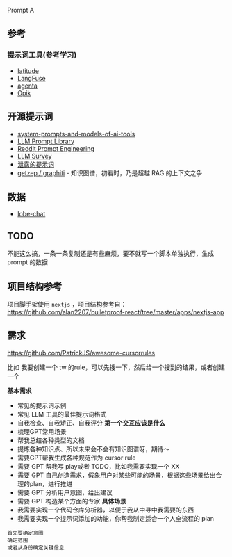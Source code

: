Prompt A

## 参考

### 提示词工具(参考学习)

- [latitude](https://docs.latitude.so/guides/getting-started/introduction)
- [LangFuse](https://langfuse.com/docs/prompts/get-started)
- [agenta](https://github.com/Agenta-AI/agenta)
- [Opik](https://www.comet.com/docs/opik/)

## 开源提示词

- [system-prompts-and-models-of-ai-tools](https://github.com/x1xhlol/system-prompts-and-models-of-ai-tools)
- [LLM Prompt Library](https://github.com/abilzerian/LLM-Prompt-Library)
- [Reddit Prompt Engineering](https://www.reddit.com/r/PromptEngineering/comments/1k6fmje/a_collection_of_absurdly_useful_microprompts/)
- [LLM Survey](https://github.com/RUCAIBox/LLMSurvey/tree/main/Prompts)
- [泄露的提示词](https://github.com/jujumilk3/leaked-system-prompts)
- [getzep / graphiti](https://github.com/getzep/graphiti?tab=readme-ov-file) - 知识图谱，初看时，乃是超越 RAG 的上下文之争

## 数据
- [lobe-chat](https://github.com/lobehub/lobe-chat/tree/main/src/config/aiModels)

## TODO

不能这么搞，一条一条复制还是有些麻烦，要不就写一个脚本单独执行，生成 prompt 的数据

## 项目结构参考

项目脚手架使用 `nextjs` ，项目结构参考自：https://github.com/alan2207/bulletproof-react/tree/master/apps/nextjs-app




## 需求
https://github.com/PatrickJS/awesome-cursorrules

比如 我要创建一个 tw 的rule，可以先搜一下，然后给一个搜到的结果，或者创建一个

**基本需求**
- 常见的提示词示例
- 常见 LLM 工具的最佳提示词格式
- 自我检查、自我矫正、自我评分
**第一个交互应该是什么**
- 梳理GPT常用场景
- 帮我总结各种类型的文档
- 提炼各种知识点、所以未来会不会有知识图谱呀，期待～
- 需要GPT帮我生成各种规范作为 cursor rule
- 需要 GPT 帮我写 play或者 TODO，比如我需要实现一个 XX
- 需要 GPT 自己创造需求，假象用户对某些可能的场景，根据这些场景给出合理的plan，进行推进
- 需要 GPT 分析用户意图，给出建议
- 需要 GPT 构造某个方面的专家
**具体场景**
- 我需要实现一个代码仓库分析器，以便于我从中寻中我需要的东西
- 我需要实现一个提示词添加的功能，你帮我制定适合一个人全流程的 plan

```
首先要确定意图
确定范围
或者从身份确定关键信息
```